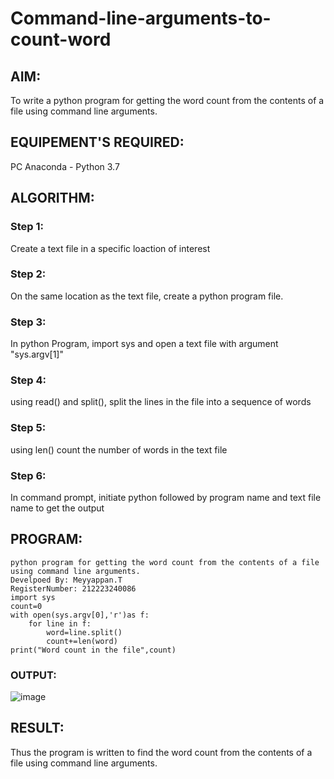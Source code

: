 # Command-line-arguments-to-count-word
## AIM:
To write a python program for getting the word count from the contents of a file using command line arguments.
## EQUIPEMENT'S REQUIRED: 
PC
Anaconda - Python 3.7
## ALGORITHM: 
### Step 1:
Create a text file in a specific loaction of interest
### Step 2: 
On the same location as the text file, create a python program file.
### Step 3: 
In python Program, import sys and open a text file with argument "sys.argv[1]"
### Step 4:  
using read() and split(), split the lines in the file into a sequence of words
### Step 5: 
using len() count the number of words in the text file
### Step 6: 
In command prompt, initiate python followed by program name and text file name to get the output
## PROGRAM:
```
python program for getting the word count from the contents of a file using command line arguments.
Develpoed By: Meyyappan.T
RegisterNumber: 212223240086
import sys
count=0
with open(sys.argv[0],'r')as f:
    for line in f:
        word=line.split()
        count+=len(word)
print("Word count in the file",count)
```
### OUTPUT:
![image](https://github.com/marcoyoi/command-line-arguments-to-count-word/assets/128804366/faf4375c-b55f-4f63-aa8c-f0a137e068ed)

## RESULT:
Thus the program is written to find the word count from the contents of a file using command line arguments.
